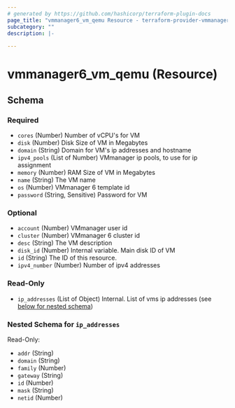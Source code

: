 ```yaml
---
# generated by https://github.com/hashicorp/terraform-plugin-docs
page_title: "vmmanager6_vm_qemu Resource - terraform-provider-vmmanager6"
subcategory: ""
description: |-
  
---
```


# vmmanager6_vm_qemu (Resource)





<!-- schema generated by tfplugindocs -->
## Schema

### Required

- `cores` (Number) Number of vCPU's for VM
- `disk` (Number) Disk Size of VM in Megabytes
- `domain` (String) Domain for VM's ip addresses and hostname
- `ipv4_pools` (List of Number) VMmanager ip pools, to use for ip assignment
- `memory` (Number) RAM Size of VM in Megabytes
- `name` (String) The VM name
- `os` (Number) VMmanager 6 template id
- `password` (String, Sensitive) Password for VM

### Optional

- `account` (Number) VMmanager user id
- `cluster` (Number) VMmanager 6 cluster id
- `desc` (String) The VM description
- `disk_id` (Number) Internal variable. Main disk ID of VM
- `id` (String) The ID of this resource.
- `ipv4_number` (Number) Number of ipv4 addresses

### Read-Only

- `ip_addresses` (List of Object) Internal. List of vms ip addresses (see [below for nested schema](#nestedatt--ip_addresses))

<a id="nestedatt--ip_addresses"></a>
### Nested Schema for `ip_addresses`

Read-Only:

- `addr` (String)
- `domain` (String)
- `family` (Number)
- `gateway` (String)
- `id` (Number)
- `mask` (String)
- `netid` (Number)


